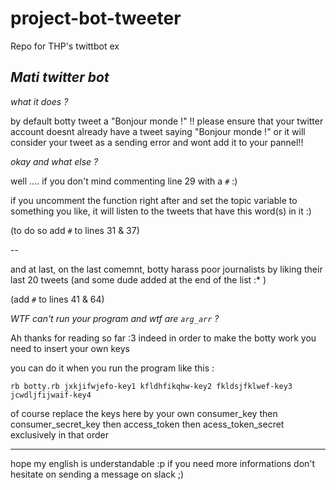 # project-bot-tweeter
Repo for THP's twittbot ex

*Mati twitter bot*
------------------


_what it does ?_


by default botty tweet a "Bonjour monde !"
!! please ensure that your twitter account doesnt already have a tweet saying "Bonjour monde !" or it will consider your tweet as a sending error and wont add it to your pannel!!


_okay and what else ?_



well .... if you don't mind commenting line 29 with a `#` :)

if you uncomment the function right after and set the topic variable to something you like, it will listen to the tweets that have this word(s) in it :)

(to do so add `#` to lines 31 & 37)


--

and at last, on the last comemnt, botty harass poor journalists by liking their last 20 tweets
(and some dude added at the end of the list :* ) 


(add `#` to lines 41 & 64)

_WTF can't run your program and wtf are `arg_arr` ?_



Ah thanks for reading so far :3
indeed in order to make the botty work you need to insert your own keys 

you can do it when you run the program like this :


```rb botty.rb jxkjifwjefo-key1 kfldhfikqhw-key2 fkldsjfklwef-key3 jcwdljfijwaif-key4```

of course replace the keys here by your own consumer_key then consumer_secret_key then access_token then acess_token_secret 
exclusively in that order



- - - - - - - - - - - - - - - - - - - - - - - - - - - 
hope my english is understandable :p if you need more informations don't hesitate on sending a message on slack ;) 